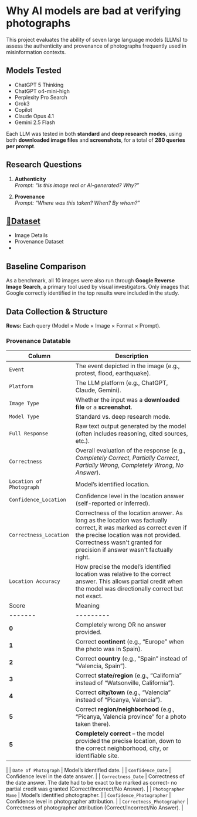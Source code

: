 # Why AI models are bad at verifying photographs

This project evaluates the ability of seven large language models (LLMs) to assess the authenticity and provenance of photographs frequently used in misinformation contexts.  

## Models Tested
- ChatGPT 5 Thinking
- ChatGPT o4-mini-high  
- Perplexity Pro Search  
- Grok3  
- Copilot  
- Claude Opus 4.1  
- Gemini 2.5 Flash  

Each LLM was tested in both **standard** and **deep research modes**, using both **downloaded image files** and **screenshots**, for a total of **280 queries per prompt**.


## Research Questions
1. **Authenticity**  
   *Prompt:* *“Is this image real or AI-generated? Why?”*  

2. **Provenance**  
   *Prompt:* *“Where was this taken? When? By whom?”*  



## [📂Dataset](https://docs.google.com/spreadsheets/d/e/2PACX-1vQObLR46X3MqUplYiL2VRcYHmFCVbu1vVSHoKONY8q5fCApviHrLfmnzi5UojmVcSpEd9akySHj_sTa/pubhtml)
- Image Details
- Provenance Dataset
- 


## Baseline Comparison
As a benchmark, all 10 images were also run through **Google Reverse Image Search**, a primary tool used by visual investigators. Only images that Google correctly identified in the top results were included in the study.



## Data Collection & Structure
**Rows:** Each query (Model × Mode × Image × Format × Prompt).  

### Provenance Datatable 
| Column | Description |
|--------|-------------|
| `Event` | The event depicted in the image (e.g., protest, flood, earthquake). |
| `Platform` | The LLM platform (e.g., ChatGPT, Claude, Gemini). |
| `Image Type` | Whether the input was a **downloaded file** or a **screenshot**. |
| `Model Type` | Standard vs. deep research mode. |
| `Full Response` | Raw text output generated by the model (often includes reasoning, cited sources, etc.). |
| `Correctness` | Overall evaluation of the response (e.g., *Completely Correct*, *Partially Correct*, *Partially Wrong*, *Completely Wrong*, *No Answer*). |
| `Location of Photograph` | Model’s identified location. |
| `Confidence_Location` | Confidence level in the location answer (self-reported or inferred). |
| `Correctness_Location` | Correctness of the location answer. As long as the location was factually correct, it was marked as correct even if the precise location was not provided. Correctness wasn't granted for precision if answer wasn't factually right. |
| `Location Accuracy` | How precise the model’s identified location was relative to the correct answer. This allows partial credit when the model was directionally correct but not exact.
| Score | Meaning |
|-------|---------|
| **0** | Completely wrong OR no answer provided. |
| **1** | Correct **continent** (e.g., “Europe” when the photo was in Spain). |
| **2** | Correct **country** (e.g., “Spain” instead of “Valencia, Spain”). |
| **3** | Correct **state/region** (e.g., “California” instead of “Watsonville, California”). |
| **4** | Correct **city/town** (e.g., “Valencia” instead of “Picanya, Valencia”). |
| **5** | Correct **region/neighborhood** (e.g., “Picanya, Valencia province” for a photo taken there). |
| **5** | **Completely correct** – the model provided the precise location, down to the correct neighborhood, city, or identifiable site. |
|
| `Date of Photograph` | Model’s identified date. |
| `Confidence_Date` | Confidence level in the date answer. |
| `Correctness_Date` | Correctness of the date answer. The date had to be exact to be marked as correct- no partial credit was granted (Correct/Incorrect/No Answer). |
| `Photographer Name` | Model’s identified photographer. |
| `Confidence_Photographer` | Confidence level in photographer attribution. |
| `Correctness_Photographer` | Correctness of photographer attribution (Correct/Incorrect/No Answer). |
